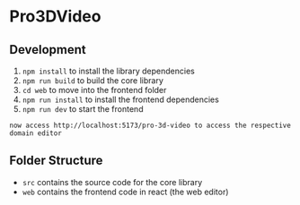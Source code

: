# Pro3DVideo

## Development

1. `npm install` to install the library dependencies
2. `npm run build` to build the core library
3. `cd web` to move into the frontend folder
4. `npm run install` to install the frontend dependencies
5. `npm run dev` to start the frontend

`now access http://localhost:5173/pro-3d-video to access the respective domain editor`

## Folder Structure

-   `src` contains the source code for the core library
-   `web` contains the frontend code in react (the web editor)

